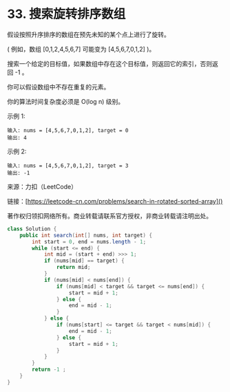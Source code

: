 # 33. 搜索旋转排序数组
假设按照升序排序的数组在预先未知的某个点上进行了旋转。

( 例如，数组 [0,1,2,4,5,6,7] 可能变为 [4,5,6,7,0,1,2] )。

搜索一个给定的目标值，如果数组中存在这个目标值，则返回它的索引，否则返回 -1 。

你可以假设数组中不存在重复的元素。

你的算法时间复杂度必须是 O(log n) 级别。

示例 1:

```
输入: nums = [4,5,6,7,0,1,2], target = 0
输出: 4
```
示例 2:

```
输入: nums = [4,5,6,7,0,1,2], target = 3
输出: -1
```

来源：力扣（LeetCode）

链接：[https://leetcode-cn.com/problems/search-in-rotated-sorted-array]()

著作权归领扣网络所有。商业转载请联系官方授权，非商业转载请注明出处。

```java
class Solution {
    public int search(int[] nums, int target) {
        int start = 0, end = nums.length - 1;
        while (start <= end) {
            int mid = (start + end) >>> 1;
            if (nums[mid] == target) {
                return mid;
            }
            if (nums[mid] < nums[end]) {
                if (nums[mid] < target && target <= nums[end]) {
                    start = mid + 1;
                } else {
                    end = mid - 1;
                }
            } else {
                if (nums[start] <= target && target < nums[mid]) {
                    end = mid - 1;
                } else {
                    start = mid + 1;
                }
            }
        }
        return -1 ;
    }
}
```